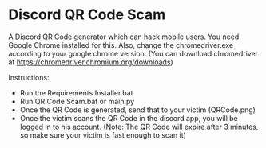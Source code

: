 # Discord QR Code Scam
A Discord QR Code generator which can hack mobile users.
You need Google Chrome installed for this. Also, change the chromedriver.exe according to your google chrome version.
(You can download chromedriver at https://chromedriver.chromium.org/downloads)

Instructions:
- Run the Requirements Installer.bat
- Run QR Code Scam.bat or main.py
- Once the QR Code is generated, send that to your victim (QRCode.png)
- Once the victim scans the QR Code in the discord app, you will be logged in to his account.
(Note: The QR Code will expire after 3 minutes, so make sure your victim is fast enough to scan it)
